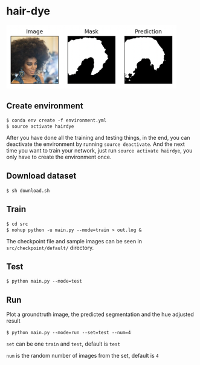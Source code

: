 # hair-dye

<img src="./sample.png" width="450"/>

## Create environment

```
$ conda env create -f environment.yml
$ source activate hairdye
```

After you have done all the training and testing things, in the end, you can deactivate the environment by running `source deactivate`.
And the next time you want to train your network, just run `source activate hairdye`, you only have to create the environment once.

## Download dataset

```
$ sh download.sh
```

## Train

```
$ cd src
$ nohup python -u main.py --mode=train > out.log &
```

The checkpoint file and sample images can be seen in `src/checkpoint/default/` directory.

## Test
```
$ python main.py --mode=test
```

## Run

Plot a groundtruth image, the predicted segmentation and the hue adjusted result

```
$ python main.py --mode=run --set=test --num=4
```

`set` can be one `train` and `test`, default is `test`

`num` is the random number of images from the set, default is `4`
